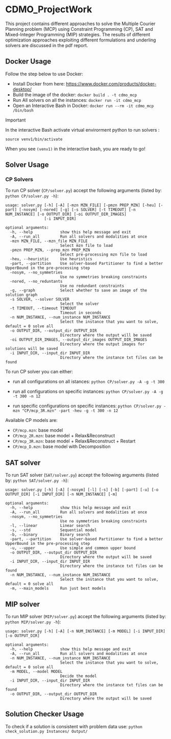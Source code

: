 # CDMO_ProjectWork
This project contains different approaches to solve the Multiple Courier Planning problem (MCP) using Constraint Programming (CP), SAT and Mixed-Integer Programming (MIP) strategies. The results of different optimization approaches exploiting different formulations and underling solvers are discussed in the pdf report.

## Docker Usage
Follow the step below to use Docker:
- Install Docker from here: https://www.docker.com/products/docker-desktop/
- Build the image of the docker: `docker build . -t cdmo_mcp`
- Run All solvers on all the instances: `docker run -it cdmo_mcp`
- Open an Interactive Bash in Docker: `docker run --rm -it cdmo_mcp /bin/bash`

> [!IMPORTANT]
> In the interactive Bash activate virtual envirorment python to run solvers :
> 
> `source venv1/bin/activate`
> 
> When you see `(venv1)` in the interactive bash, you are ready to go!

## Solver Usage
### CP Solvers
To run CP solver (`CP/solver.py`) accept the following arguments (listed by: `python CP/solver.py -h`):
```
usage: solver.py [-h] [-A] [-mzn MZN_FILE] [-pmzn PREP_MZN] [-heu] [-part] [-nosym] [-nored] [-g] [-s SOLVER] [-t TIMEOUT] [-n NUM_INSTANCE] [-o OUTPUT_DIR] [-oi OUTPUT_DIR_IMAGES]
                 [-i INPUT_DIR]

optional arguments:
  -h, --help            show this help message and exit
  -A, --run_all         Run all solvers and modalities at once
  -mzn MZN_FILE, --mzn_file MZN_FILE
                        Select mzn file to load
  -pmzn PREP_MZN, --prep_mzn PREP_MZN
                        Select pre-processing mzn file to load
  -heu, --heuristic     Use heuristics
  -part, --partition    Use solver-based Partitioner to find a better UpperBound in the pre-processing step
  -nosym, --no_symmetries
                        Use no symmetries breaking constraints
  -nored, --no_reduntants
                        Use no redundant constraints
  -g, --graph           Select whether to save an image of the solution graph
  -s SOLVER, --solver SOLVER
                        Select the solver
  -t TIMEOUT, --timeout TIMEOUT
                        Timeout in seconds
  -n NUM_INSTANCE, --num_instance NUM_INSTANCE
                        Select the instance that you want to solve, default = 0 solve all
  -o OUTPUT_DIR, --output_dir OUTPUT_DIR
                        Directory where the output will be saved
  -oi OUTPUT_DIR_IMAGES, --output_dir_images OUTPUT_DIR_IMAGES
                        Directory where the output images for solutions will be saved
  -i INPUT_DIR, --input_dir INPUT_DIR
                        Directory where the instance txt files can be found
```

To run CP solver you can either:
- run all configurations on all istances:
`python CP/solver.py -A -g -t 300`

- run all configurations on specific instances:
`python CP/solver.py -A -g -t 300 -n 12`

- run specific configurations on specific instances:
`python CP/solver.py -mzn "CP/mcp_3R.mzn" -part -heu -g -t 300 -n 12`

Available CP models are:
- `CP/mcp.mzn`: base model
- `CP/mcp_2R.mzn`: base model + Relax&Reconstruct
- `CP/mcp_3R.mzn`: base model + Relax&Reconstruct + Restart
- `CP/mcp_D.mzn`: base model with Decomposition

## SAT solver
To run SAT solver (`SAT/solver.py`) accept the following arguments (listed by: `python SAT/solver.py -h`):
```
usage: solver.py [-h] [-A] [-nosym] [-l] [-s] [-b] [-part] [-u] [-o OUTPUT_DIR] [-i INPUT_DIR] [-n NUM_INSTANCE] [-m]

optional arguments:
  -h, --help            show this help message and exit
  -A, --run_all         Run all solvers and modalities at once
  -nosym, --no_symmetries
                        Use no symmetries breaking constraints
  -l, --linear          Linear search
  -s, --std             Sequential model
  -b, --binary          Binary search
  -part, --partition    Use solver-based Partitioner to find a better UpperBound in the pre-processing step
  -u, --upper           Use simple and common upper bound
  -o OUTPUT_DIR, --output_dir OUTPUT_DIR
                        Directory where the output will be saved
  -i INPUT_DIR, --input_dir INPUT_DIR
                        Directory where the instance txt files can be found
  -n NUM_INSTANCE, --num_instance NUM_INSTANCE
                        Select the instance that you want to solve, default = 0 solve all
  -m, --main_models     Run just best models
```
## MIP solver
To run MIP solver (`MIP/solver.py`) accept the following arguments (listed by: `python MIP/solver.py -h`):
```
usage: solver.py [-h] [-A] [-n NUM_INSTANCE] [-m MODEL] [-i INPUT_DIR] [-o OUTPUT_DIR]

optional arguments:
  -h, --help            show this help message and exit
  -A, --run_all         Run all solvers and modalities at once
  -n NUM_INSTANCE, --num_instance NUM_INSTANCE
                        Select the instance that you want to solve, default = 0 solve all
  -m MODEL, --model MODEL
                        Decide the model
  -i INPUT_DIR, --input_dir INPUT_DIR
                        Directory where the instance txt files can be found
  -o OUTPUT_DIR, --output_dir OUTPUT_DIR
                        Directory where the output will be saved
```
## Solution Checker Usage
To check if a solution is consistent with problem data use:
`python check_solution.py Instances/ Output/`
